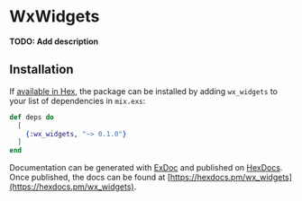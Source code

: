# WxWidgets

**TODO: Add description**

## Installation

If [available in Hex](https://hex.pm/docs/publish), the package can be installed
by adding `wx_widgets` to your list of dependencies in `mix.exs`:

```elixir
def deps do
  [
    {:wx_widgets, "~> 0.1.0"}
  ]
end
```

Documentation can be generated with [ExDoc](https://github.com/elixir-lang/ex_doc)
and published on [HexDocs](https://hexdocs.pm). Once published, the docs can
be found at [https://hexdocs.pm/wx_widgets](https://hexdocs.pm/wx_widgets).

